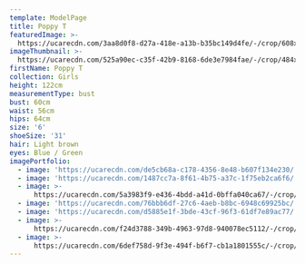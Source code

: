 ```yaml
---
template: ModelPage
title: Poppy T
featuredImage: >-
  https://ucarecdn.com/3aa8d0f8-d27a-418e-a13b-b35bc149d4fe/-/crop/608x367/0,264/-/preview/
imageThumbnail: >-
  https://ucarecdn.com/525a90ec-c35f-42b9-8168-6de3e7984fae/-/crop/484x701/79,20/-/preview/
firstName: Poppy T
collection: Girls
height: 122cm
measurementType: bust
bust: 60cm
waist: 56cm
hips: 64cm
size: '6'
shoeSize: '31'
hair: Light brown
eyes: Blue / Green
imagePortfolio:
  - image: 'https://ucarecdn.com/de5cb68a-c178-4356-8e48-b607f134e230/'
  - image: 'https://ucarecdn.com/1487cc7a-8f61-4b75-a37c-1f75eb2ca6f6/'
  - image: >-
      https://ucarecdn.com/5a3983f9-e436-4bdd-a41d-0bffa040ca67/-/crop/551x736/0,164/-/preview/
  - image: 'https://ucarecdn.com/76bbb6df-27c6-4aeb-b8bc-6948c69925bc/'
  - image: 'https://ucarecdn.com/d5885e1f-3bde-43cf-96f3-61df7e89ac77/'
  - image: >-
      https://ucarecdn.com/f24d3788-349b-4963-97d8-940078ec5112/-/crop/764x576/36,0/-/preview/
  - image: >-
      https://ucarecdn.com/6def758d-9f3e-494f-b6f7-cb1a1801555c/-/crop/692x832/17,78/-/preview/
---
```


